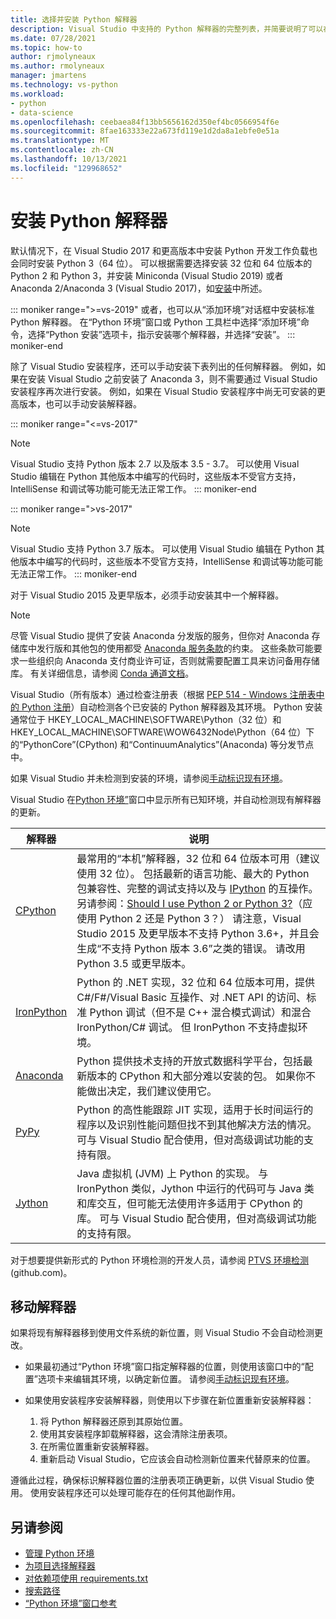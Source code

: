 ```yaml
---
title: 选择并安装 Python 解释器
description: Visual Studio 中支持的 Python 解释器的完整列表，并简要说明了可以在哪里找到它们的安装程序。
ms.date: 07/28/2021
ms.topic: how-to
author: rjmolyneaux
ms.author: rmolyneaux
manager: jmartens
ms.technology: vs-python
ms.workload:
- python
- data-science
ms.openlocfilehash: ceebaea84f13bb5656162d350ef4bc0566954f6e
ms.sourcegitcommit: 8fae163333e22a673fd119e1d2da8a1ebfe0e51a
ms.translationtype: MT
ms.contentlocale: zh-CN
ms.lasthandoff: 10/13/2021
ms.locfileid: "129968652"
---
```

# <a name="install-python-interpreters"></a>安装 Python 解释器

默认情况下，在 Visual Studio 2017 和更高版本中安装 Python 开发工作负载也会同时安装 Python 3（64 位）。 可以根据需要选择安装 32 位和 64 位版本的 Python 2 和 Python 3，并安装 Miniconda (Visual Studio 2019) 或者 Anaconda 2/Anaconda 3 (Visual Studio 2017)，如[安装](installing-python-support-in-visual-studio.md)中所述。

::: moniker range=">=vs-2019"
或者，也可以从“添加环境”对话框中安装标准 Python 解释器。 在“Python 环境”窗口或 Python 工具栏中选择“添加环境”命令，选择“Python 安装”选项卡，指示安装哪个解释器，并选择“安装”。
::: moniker-end

除了 Visual Studio 安装程序，还可以手动安装下表列出的任何解释器。 例如，如果在安装 Visual Studio 之前安装了 Anaconda 3，则不需要通过 Visual Studio 安装程序再次进行安装。 例如，如果在 Visual Studio 安装程序中尚无可安装的更高版本，也可以手动安装解释器。

::: moniker range="<=vs-2017"
> [!Note]
> Visual Studio 支持 Python 版本 2.7 以及版本 3.5 - 3.7。 可以使用 Visual Studio 编辑在 Python 其他版本中编写的代码时，这些版本不受官方支持，IntelliSense 和调试等功能可能无法正常工作。
::: moniker-end

::: moniker range=">vs-2017"
> [!Note]
> Visual Studio 支持 Python 3.7 版本。 可以使用 Visual Studio 编辑在 Python 其他版本中编写的代码时，这些版本不受官方支持，IntelliSense 和调试等功能可能无法正常工作。
::: moniker-end

对于 Visual Studio 2015 及更早版本，必须手动安装其中一个解释器。

> [!Note]
> 尽管 Visual Studio 提供了安装 Anaconda 分发版的服务，但你对 Anaconda 存储库中发行版和其他包的使用都受 [Anaconda 服务条款](https://www.anaconda.com/terms-of-service)的约束。 这些条款可能要求一些组织向 Anaconda 支付商业许可证，否则就需要配置工具来访问备用存储库。 有关详细信息，请参阅 [Conda 通道文档](https://docs.conda.io/projects/conda/en/latest/user-guide/concepts/channels.html)。

Visual Studio（所有版本）通过检查注册表（根据 [PEP 514 - Windows 注册表中的 Python 注册](https://www.python.org/dev/peps/pep-0514/)）自动检测各个已安装的 Python 解释器及其环境。 Python 安装通常位于 HKEY_LOCAL_MACHINE\SOFTWARE\Python（32 位）和 HKEY_LOCAL_MACHINE\SOFTWARE\WOW6432Node\Python（64 位）下的“PythonCore”(CPython) 和“ContinuumAnalytics”(Anaconda) 等分发节点中。

如果 Visual Studio 并未检测到安装的环境，请参阅[手动标识现有环境](managing-python-environments-in-visual-studio.md#manually-identify-an-existing-environment)。

Visual Studio 在[Python 环境”](managing-python-environments-in-visual-studio.md#the-python-environments-window)窗口中显示所有已知环境，并自动检测现有解释器的更新。

| 解释器 | 说明 |
| --- | --- |
| [CPython](https://www.python.org/) | 最常用的“本机”解释器，32 位和 64 位版本可用（建议使用 32 位）。 包括最新的语言功能、最大的 Python 包兼容性、完整的调试支持以及与 [IPython](https://ipython.org/) 的互操作。 另请参阅：[Should I use Python 2 or Python 3?](https://wiki.python.org/moin/Python2orPython3)（应使用 Python 2 还是 Python 3？） 请注意，Visual Studio 2015 及更早版本不支持 Python 3.6+，并且会生成“不支持 Python 版本 3.6”之类的错误。 请改用 Python 3.5 或更早版本。 |
| [IronPython](https://github.com/IronLanguages/ironpython2) | Python 的 .NET 实现，32 位和 64 位版本可用，提供 C#/F#/Visual Basic 互操作、对 .NET API 的访问、标准 Python 调试（但不是 C++ 混合模式调试）和混合 IronPython/C# 调试。 但 IronPython 不支持虚拟环境。 |
| [Anaconda](https://anaconda.com) | Python 提供技术支持的开放式数据科学平台，包括最新版本的 CPython 和大部分难以安装的包。 如果你不能做出决定，我们建议使用它。 |
| [PyPy](https://www.pypy.org/) | Python 的高性能跟踪 JIT 实现，适用于长时间运行的程序以及识别性能问题但找不到其他解决方法的情况。 可与 Visual Studio 配合使用，但对高级调试功能的支持有限。 |
| [Jython](https://www.jython.org/) | Java 虚拟机 (JVM) 上 Python 的实现。 与 IronPython 类似，Jython 中运行的代码可与 Java 类和库交互，但可能无法使用许多适用于 CPython 的库。 可与 Visual Studio 配合使用，但对高级调试功能的支持有限。 |

对于想要提供新形式的 Python 环境检测的开发人员，请参阅 [PTVS 环境检测](https://github.com/Microsoft/PTVS/wiki/Extensibility-Environments) (github.com)。

## <a name="move-an-interpreter"></a>移动解释器

如果将现有解释器移到使用文件系统的新位置，则 Visual Studio 不会自动检测更改。

- 如果最初通过“Python 环境”窗口指定解释器的位置，则使用该窗口中的“配置”选项卡来编辑其环境，以确定新位置。 请参阅[手动标识现有环境](managing-python-environments-in-visual-studio.md#manually-identify-an-existing-environment)。

- 如果使用安装程序安装解释器，则使用以下步骤在新位置重新安装解释器：

  1. 将 Python 解释器还原到其原始位置。
  2. 使用其安装程序卸载解释器，这会清除注册表项。
  3. 在所需位置重新安装解释器。
  4. 重新启动 Visual Studio，它应该会自动检测新位置来代替原来的位置。

遵循此过程，确保标识解释器位置的注册表项正确更新，以供 Visual Studio 使用。 使用安装程序还可以处理可能存在的任何其他副作用。

## <a name="see-also"></a>另请参阅

- [管理 Python 环境](managing-python-environments-in-visual-studio.md)
- [为项目选择解释器](selecting-a-python-environment-for-a-project.md)
- [对依赖项使用 requirements.txt](managing-required-packages-with-requirements-txt.md)
- [搜索路径](search-paths.md)
- [“Python 环境”窗口参考](python-environments-window-tab-reference.md)
